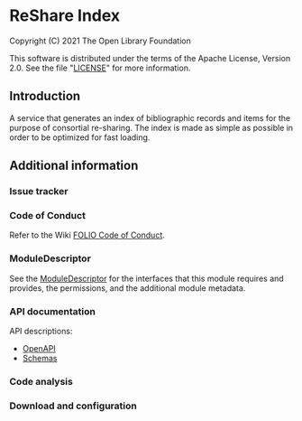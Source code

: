 # ReShare Index

Copyright (C) 2021 The Open Library Foundation

This software is distributed under the terms of the Apache License,
Version 2.0. See the file "[LICENSE](LICENSE)" for more information.

## Introduction
A service that generates an index of bibliographic records and items for the purpose of consortial re-sharing.
The index is made as simple as possible in order to be optimized for fast loading. 

## Additional information

### Issue tracker


### Code of Conduct

Refer to the Wiki [FOLIO Code of Conduct](https://wiki.folio.org/display/COMMUNITY/FOLIO+Code+of+Conduct).

### ModuleDescriptor

See the [ModuleDescriptor](descriptors/ModuleDescriptor-template.json)
for the interfaces that this module requires and provides, the permissions,
and the additional module metadata.

### API documentation

API descriptions:
 * [OpenAPI](src/main/resources/openapi/)
 * [Schemas](src/main/resources/openapi/schemas/)


### Code analysis


### Download and configuration


